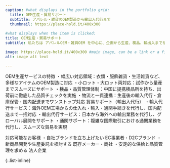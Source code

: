 ```yaml
---
caption: #what displays in the portfolio grid:
  title: OEM生産・貿易サポート
  subtitle: アパレル・雑貨のOEM製造から輸出入代行まで
  thumbnail: https://place-hold.it/400x300
  
#what displays when the item is clicked:
title: OEM生産・貿易サポート
subtitle: 私たちは アパレルOEM・雑貨OEM を中心に、企画から生産、検品、輸出入までを一貫してサポートするサービスを提供しています。小ロット対応から大規模生産まで柔軟に対応可能。ブランド立ち上げを目指すEC事業者様から、安定した供給を求める法人企業様まで、幅広いニーズに応える OEM製造・貿易サポート が私たちの強みです。

image: https://place-hold.it/400x300 #main image, can be a link or a file in assets/img/portfolio
alt: image alt text

---
```

OEM生産サービスの特徴
・幅広い対応領域：衣類・服飾雑貨・生活雑貨など、多様なアイテムのOEM製造に対応
・小ロット・大ロット両対応：試作から量産までスムーズにサポート
・検品・品質管理体制：中国に提携検品所を持ち、出荷前に徹底した品質チェックを実施
・物流と一貫連携：生産後の輸入代行・倉庫保管・国内配送までワンストップ対応
貿易サポート（輸出入代行）
・輸入代行サービス：海外OEM工場からの仕入れ・輸入・通関手続きを代行し、国内配送まで一括対応
・輸出代行サービス：日本から海外への輸出業務を代行し、グローバル展開をサポート
・通関サポート：複雑な国際取引における通関業務を代行し、スムーズな貿易を実現

対応可能なお客様
・自社ブランドを立ち上げたい EC事業者・D2Cブランド
・新商品開発や生産委託を検討する 既存メーカー・商社
・安定的な供給と品質管理を求める 法人企業

{:.list-inline} 

